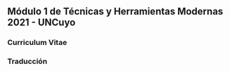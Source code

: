 ## Módulo 1 de Técnicas y Herramientas Modernas 2021 - UNCuyo



### Curriculum Vitae

### Traducción


